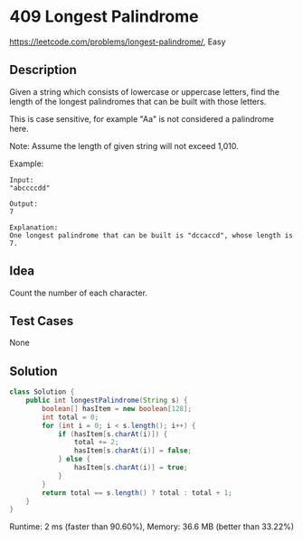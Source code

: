# 409 Longest Palindrome

<https://leetcode.com/problems/longest-palindrome/>, Easy

## Description

Given a string which consists of lowercase or uppercase letters, find the length of the longest palindromes that can be built with those letters.

This is case sensitive, for example "Aa" is not considered a palindrome here.

Note:
Assume the length of given string will not exceed 1,010.

Example:

```
Input:
"abccccdd"

Output:
7

Explanation:
One longest palindrome that can be built is "dccaccd", whose length is 7.
```

## Idea

Count the number of each character.

## Test Cases

None

## Solution

```java
class Solution {
    public int longestPalindrome(String s) {
        boolean[] hasItem = new boolean[128];
        int total = 0;
        for (int i = 0; i < s.length(); i++) {
            if (hasItem[s.charAt(i)]) {
                total += 2;
                hasItem[s.charAt(i)] = false;
            } else {
                hasItem[s.charAt(i)] = true;
            }
        }
        return total == s.length() ? total : total + 1;
    }
}
```

Runtime: 2 ms (faster than 90.60%), Memory: 36.6 MB (better than 33.22%)
